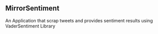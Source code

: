 ## MirrorSentiment

An Application that scrap tweets and provides sentiment results using VaderSentiment Library
